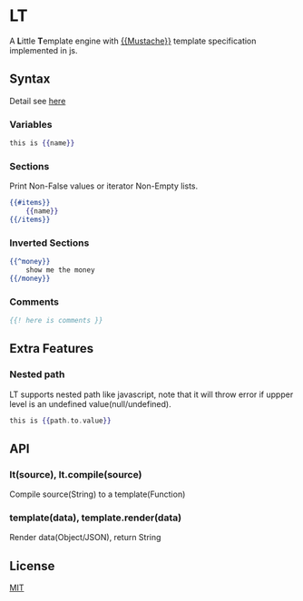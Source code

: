 LT
==

A **L**ittle **T**emplate engine with [{{Mustache}}](http://mustache.github.com)
template specification implemented in js.


Syntax
------

Detail see [here](http://mustache.github.com/mustache.5.html "Mustache")


### Variables

```mustache
this is {{name}}
```


### Sections

Print Non-False values or iterator Non-Empty lists.

```mustache
{{#items}}
    {{name}}
{{/items}}
```

### Inverted Sections

```mustache
{{^money}}
    show me the money
{{/money}}
```

### Comments

```mustache
{{! here is comments }}
```

Extra Features
--------------

### Nested path

LT supports nested path like javascript, note that it will throw error if uppper
level is an undefined value(null/undefined).

```mustache
this is {{path.to.value}}
```


API
---

### lt(source), lt.compile(source)

Compile source(String) to a template(Function)


### template(data), template.render(data)

Render data(Object/JSON), return String


License
-------

[MIT](https://github.com/rhyzx/lt/blob/master/LICENSE "License")

